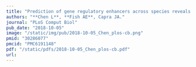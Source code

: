 ```yaml
---
title: "Prediction of gene regulatory enhancers across species reveals evolutionarily conserved sequence properties"
authors: "**Chen L**, **Fish AE**, Capra JA."
journal: "PLoS Comput Biol"
pub_date: "2018-10-05"
image: "/static/img/pub/2018-10-05_Chen_plos-cb.png"
pmid: "30286077"
pmcid: "PMC6191148"
pdf: "/static/pdfs/2018-10-05_Chen_plos-cb.pdf"
url: 
---
```

